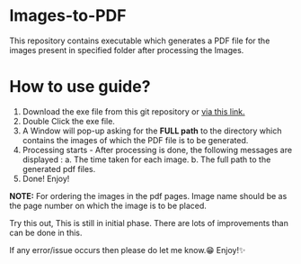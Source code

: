 # Images-to-PDF
This repository contains executable which generates a PDF file for the images present in specified folder after processing the Images.

# How to use guide?
1. Download the exe file from this git repository or [via this link.](https://drive.google.com/drive/folders/1FUQbabOTEsLgiLCKqnQ-QH9-PqDhGF8F?usp=sharing)
2. Double Click the exe file.
3. A Window will pop-up asking for the **FULL path** to the directory which contains the images of which the PDF file is to be generated.
4. Processing starts - After processing is done, the following messages are displayed :
    a. The time taken for each image.
    b. The full path to the generated pdf files.
5. Done! Enjoy!

**NOTE:**
For ordering the images in the pdf pages. Image name should be as the page number on which the image is to be placed. 


Try this out, This is still in initial phase. There are lots of improvements than can be done in this. 

If any error/issue occurs then please do let me know.😁
Enjoy!✨
